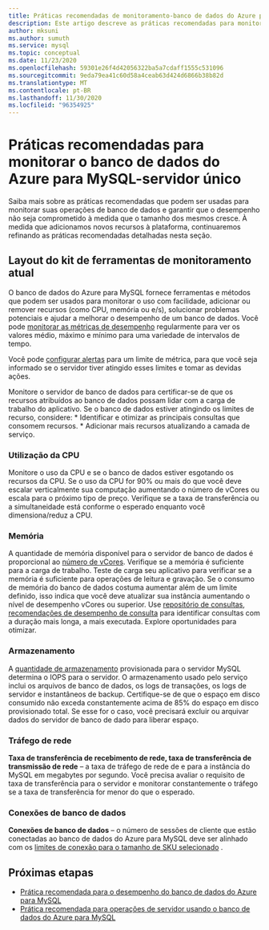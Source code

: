 ```yaml
---
title: Práticas recomendadas de monitoramento-banco de dados do Azure para MySQL
description: Este artigo descreve as práticas recomendadas para monitorar o banco de dados do Azure para MySQL.
author: mksuni
ms.author: sumuth
ms.service: mysql
ms.topic: conceptual
ms.date: 11/23/2020
ms.openlocfilehash: 59301e26f4d42056322ba5a7cdaff1555c531096
ms.sourcegitcommit: 9eda79ea41c60d58a4ceab63d424d6866b38b82d
ms.translationtype: MT
ms.contentlocale: pt-BR
ms.lasthandoff: 11/30/2020
ms.locfileid: "96354925"
---
```

# <a name="best-practices-for-monitoring-azure-database-for-mysql--single-server"></a>Práticas recomendadas para monitorar o banco de dados do Azure para MySQL-servidor único

Saiba mais sobre as práticas recomendadas que podem ser usadas para monitorar suas operações de banco de dados e garantir que o desempenho não seja comprometido à medida que o tamanho dos mesmos cresce. À medida que adicionamos novos recursos à plataforma, continuaremos refinando as práticas recomendadas detalhadas nesta seção.

## <a name="layout-of-the-current-monitoring-toolkit"></a>Layout do kit de ferramentas de monitoramento atual

O banco de dados do Azure para MySQL fornece ferramentas e métodos que podem ser usados para monitorar o uso com facilidade, adicionar ou remover recursos (como CPU, memória ou e/s), solucionar problemas potenciais e ajudar a melhorar o desempenho de um banco de dados. Você pode [monitorar as métricas de desempenho](concepts-monitoring.md#metrics) regularmente para ver os valores médio, máximo e mínimo para uma variedade de intervalos de tempo.

Você pode [configurar alertas](howto-alert-on-metric.md#create-an-alert-rule-on-a-metric-from-the-azure-portal) para um limite de métrica, para que você seja informado se o servidor tiver atingido esses limites e tomar as devidas ações.  

Monitore o servidor de banco de dados para certificar-se de que os recursos atribuídos ao banco de dados possam lidar com a carga de trabalho do aplicativo. Se o banco de dados estiver atingindo os limites de recurso, considere:
    * Identificar e otimizar as principais consultas que consomem recursos. 
    * Adicionar mais recursos atualizando a camada de serviço.

### <a name="cpu-utilization"></a>Utilização da CPU
Monitore o uso da CPU e se o banco de dados estiver esgotando os recursos da CPU. Se o uso da CPU for 90% ou mais do que você deve escalar verticalmente sua computação aumentando o número de vCores ou escala para o próximo tipo de preço.  Verifique se a taxa de transferência ou a simultaneidade está conforme o esperado enquanto você dimensiona/reduz a CPU. 

### <a name="memory"></a>Memória 
A quantidade de memória disponível para o servidor de banco de dados é proporcional ao [número de vCores](concepts-pricing-tiers.md). Verifique se a memória é suficiente para a carga de trabalho. Teste de carga seu aplicativo para verificar se a memória é suficiente para operações de leitura e gravação. Se o consumo de memória do banco de dados costuma aumentar além de um limite definido, isso indica que você deve atualizar sua instância aumentando o nível de desempenho vCores ou superior. Use [repositório de consultas](concepts-query-store.md), [recomendações de desempenho de consulta](concepts-performance-recommendations.md) para identificar consultas com a duração mais longa, a mais executada. Explore oportunidades para otimizar. 

### <a name="storage"></a>Armazenamento 
A [quantidade de armazenamento](howto-create-manage-server-portal.md#scale-compute-and-storage) provisionada para o servidor MySQL determina o IOPS para o servidor. O armazenamento usado pelo serviço inclui os arquivos de banco de dados, os logs de transações, os logs de servidor e instantâneos de backup. Certifique-se de que o espaço em disco consumido não exceda constantemente acima de 85% do espaço em disco provisionado total. Se esse for o caso, você precisará excluir ou arquivar dados do servidor de banco de dado para liberar espaço. 

### <a name="network-traffic"></a>Tráfego de rede 

**Taxa de transferência de recebimento de rede, taxa de transferência de transmissão de rede** – a taxa de tráfego de rede de e para a instância do MySQL em megabytes por segundo. Você precisa avaliar o requisito de taxa de transferência para o servidor e monitorar constantemente o tráfego se a taxa de transferência for menor do que o esperado. 

### <a name="database-connections"></a>Conexões de banco de dados 
**Conexões de banco de dados** – o número de sessões de cliente que estão conectadas ao banco de dados do Azure para MySQL deve ser alinhado com os [limites de conexão para o tamanho de SKU selecionado](concepts-server-parameters.md#max_connections) . 


## <a name="next-steps"></a>Próximas etapas

- [Prática recomendada para o desempenho do banco de dados do Azure para MySQL](concept-performance-best-practices.md)
- [Prática recomendada para operações de servidor usando o banco de dados do Azure para MySQL](concept-operation-excellence-best-practices.md)
